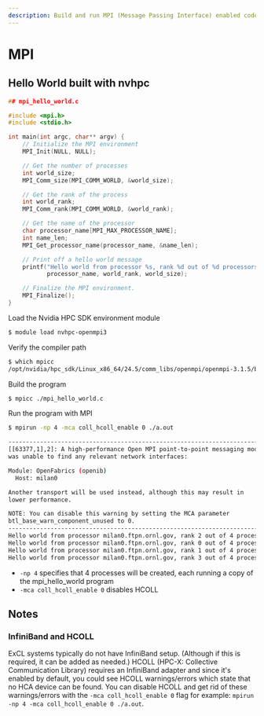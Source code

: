 ```yaml
---
description: Build and run MPI (Message Passing Interface) enabled codes on EXCL
---
```


# MPI

## Hello World built with nvhpc

```c
## mpi_hello_world.c

#include <mpi.h>
#include <stdio.h>

int main(int argc, char** argv) {
    // Initialize the MPI environment
    MPI_Init(NULL, NULL);

    // Get the number of processes
    int world_size;
    MPI_Comm_size(MPI_COMM_WORLD, &world_size);

    // Get the rank of the process
    int world_rank;
    MPI_Comm_rank(MPI_COMM_WORLD, &world_rank);

    // Get the name of the processor
    char processor_name[MPI_MAX_PROCESSOR_NAME];
    int name_len;
    MPI_Get_processor_name(processor_name, &name_len);

    // Print off a hello world message
    printf("Hello world from processor %s, rank %d out of %d processors\n",
           processor_name, world_rank, world_size);

    // Finalize the MPI environment.
    MPI_Finalize();
}
```

Load the Nvidia HPC SDK environment module
```bash
$ module load nvhpc-openmpi3
```

Verify the compiler path
```bash
$ which mpicc
/opt/nvidia/hpc_sdk/Linux_x86_64/24.5/comm_libs/openmpi/openmpi-3.1.5/bin/mpicc
```

Build the program
```bash
$ mpicc ./mpi_hello_world.c
```

Run the program with MPI
```bash
$ mpirun -np 4 -mca coll_hcoll_enable 0 ./a.out

--------------------------------------------------------------------------
[[63377,1],2]: A high-performance Open MPI point-to-point messaging module
was unable to find any relevant network interfaces:

Module: OpenFabrics (openib)
  Host: milan0

Another transport will be used instead, although this may result in
lower performance.

NOTE: You can disable this warning by setting the MCA parameter
btl_base_warn_component_unused to 0.
--------------------------------------------------------------------------
Hello world from processor milan0.ftpn.ornl.gov, rank 2 out of 4 processors
Hello world from processor milan0.ftpn.ornl.gov, rank 0 out of 4 processors
Hello world from processor milan0.ftpn.ornl.gov, rank 1 out of 4 processors
Hello world from processor milan0.ftpn.ornl.gov, rank 3 out of 4 processors
```
* `-np 4` specifies that 4 processes will be created, each running a copy of the mpi_hello_world program
* `-mca coll_hcoll_enable 0` disables HCOLL

## Notes

### InfiniBand and HCOLL
ExCL systems typically do not have InfiniBand setup. (Although if this is required, it can be added as needed.)   HCOLL (HPC-X: Collective Communication Library) requires an InfiniBand adapter and since it's enabled by default, you could see HCOLL warnings/errors which state that no HCA device can be found.  You can disable HCOLL and get rid of these warnings/errors with the `-mca coll_hcoll_enable 0` flag for example: `mpirun -np 4 -mca coll_hcoll_enable 0 ./a.out`.

